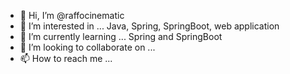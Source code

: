 - 👋 Hi, I’m @raffocinematic
- 👀 I’m interested in ... Java, Spring, SpringBoot, web application
- 🌱 I’m currently learning ... Spring and SpringBoot
- 💞️ I’m looking to collaborate on ...
- 📫 How to reach me ...

<!---
raffocinematic/raffocinematic is a ✨ special ✨ repository because its `README.md` (this file) appears on your GitHub profile.
You can click the Preview link to take a look at your changes.
--->
